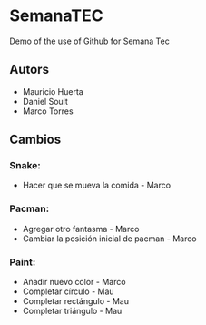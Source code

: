 # SemanaTEC
Demo of the use of Github for Semana Tec

## Autors
- Mauricio Huerta
- Daniel Soult
- Marco Torres

## Cambios
### Snake:
- Hacer que se mueva la comida - Marco

### Pacman:
- Agregar otro fantasma - Marco
- Cambiar la posición inicial de pacman - Marco

### Paint:
- Añadir nuevo color - Marco
- Completar círculo - Mau
- Completar rectángulo - Mau
- Completar triángulo - Mau
